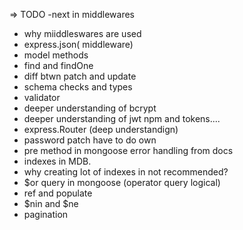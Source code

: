 => TODO
-next in middlewares

- why miiddleswares are used
- express.json( middleware)
- model methods
- find and findOne
- diff btwn patch and update
- schema checks and types
- validator
- deeper understanding of bcrypt
- deeper understanding of jwt npm and tokens....
- express.Router (deep understandign)
- password patch have to do own
- pre method in mongoose error handling from docs
- indexes in MDB.
- why creating lot of indexes in not recommended?
- $or query in mongoose (operator query logical)
- ref and populate
- $nin and $ne
- pagination
